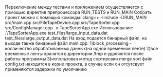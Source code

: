 Переключение между тестами и приложением осуществляется с помощью директив препроцессора RUN_TESTS и RUN_MAIN 
Собрать проект можно с помощью команды:
clang++ -Iinclude -DRUN_MAIN src/main.cpp src/FileTapeDevice.cpp src/TapeSorter.cpp src/ConfigManager.cpp -o TapeSorterApp.exe
Использование:
.\TapeSorterApp.exe test_files/large_input_data.dat test_files/large_output_data.dat 
На вход подается бинарный файл, на выходе также бинарный файл
main.cpp:
1)block_processing - колличество обрабатываемых данных(на одной временной ленте)
2)все временные ленты хранятся в директории /tmp и удаляются после работы программы 
3)использован метод сортировки merge sort
файл config.txt находится в корне проекта, в случае если он отсутсвует применяются задержки по умолчанию 
